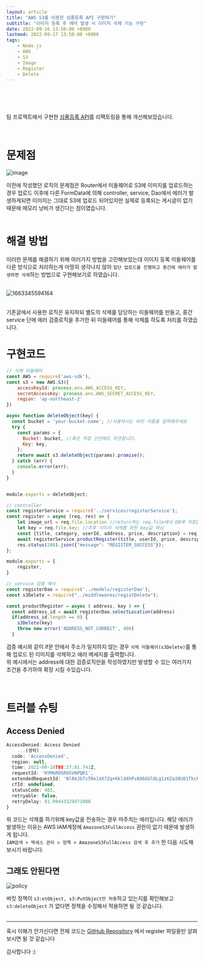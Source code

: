 ```yaml
---
layout: article
title: "AWS S3를 이용한 상품등록 API 구현하기"
subtitle: "이미지 등록 후 에러 발생 시 이미지 삭제 기능 구현"
date: 2022-09-16 13:50:00 +0900
lastmod: 2022-09-17 13:50:00 +0900
tags: 
    - Node.js
    - AWS
    - S3
    - Image
    - Register
    - Delete
---
```

<br><br><br>

팀 프로젝트에서 구현한 [상품등록 API](https://jeongjaeha.github.io/blog/2022/09/13/AWS-S3%EB%A5%BC-%EC%9D%B4%EC%9A%A9%ED%95%9C-%EC%83%81%ED%92%88%EB%93%B1%EB%A1%9D-%EA%B8%B0%EB%8A%A5-%EA%B5%AC%ED%98%84.html)를 리팩토링을 통해 개선해보았습니다.  

<!--more-->  
<br>

# 문제점
![image](https://user-images.githubusercontent.com/99805929/190693117-74d99bb0-dce0-41ce-a2c1-c79a7ad274c2.png)  

이전에 작성했던 로직의 문제점은 Router에서 미들웨어로 S3에 이미지를 업로드하는 경우 업로드 이후에 다른 FormData에 의해 controller, service, Dao에서 에러가 발생하게되면 이미지는 그대로 S3에 업로드 되어있지만 실제로 등록되는 게시글이 없기 때문에 메모리 낭비가 생긴다는 점이였습니다.   
<br>

# 해결 방법  
이러한 문제를 해결하기 위해 여러가지 방법을 고민해보았는데 이미지 등록 미들웨어를 다른 방식으로 처리하는게 마땅히 생각나지 않아 `일단 업로드를 진행하고 중간에 에러가 발생하면 삭제`하는 방법으로 구현해보기로 하였습니다.    
<br>

![1663345594164](https://user-images.githubusercontent.com/99805929/190686465-6a9e4bc8-d0b4-4430-a111-9823f5a918f7.png)  
<br>

기존글에서 사용한 로직은 유지하되 별도의 삭제를 담당하는 미들웨어를 만들고, 중간 service 단에 에러 검증로직을 추가한 뒤 미들웨어를 통해 삭제를 하도록 처리를 하였습니다.

# 구현코드
```javascript
// 삭제 미들웨어
const AWS = require('aws-sdk');
const s3 = new AWS.S3({
    accessKeyId: process.env.AWS_ACCESS_KEY,
    secretAccessKey: process.env.AWS_SECRET_ACCESS_KEY,
    region: 'ap-northeast-2'
})

async function deleteObject(key) {
  const bucket = 'your-bucket-name'; //사용하시는 버킷 이름을 입력해주세요
  try {
    const params = {
      Bucket: bucket, //혹은 직접 선언해도 무관합니다.
      Key: key,
    };
    return await s3.deleteObject(params).promise();
  } catch (err) {
    console.error(err);
  }
}


module.exports = deleteObject;
```

```javascript
// controller
const registerService = require('../services/registerService');
const register = async (req, res) => {
    let image_url = req.file.location //return하는 req.file에서 DB에 저장할 S3에 저장된 이미지 파일의 주소 파싱
    let key = req.file.key; //추후 이미지 삭제를 위한 key값 파싱
    const {title, category, userId, address, price, description} = req.body; //나머지 FormData 인자 파싱
    await registerService.productRegister(title, userId, price, description, address, image_url, lastCategory, key ); // Service로 파싱한 인자 전달
    res.status(200).json({"message": "REGISTER_SUCCESS"});
};

module.exports = {
	register,
}
```

```javascript
// service 검증 예시
const registerDao = require('../models/registerDao');
const s3Delete = require("../middlewares/registDelete");

const productRegister = async ( address, key ) => {    
  const address_id = await registerDao.selectLocation(address)
  if(address_id.length == 0) {
    s3Delete(key)
    throw new error('ADDRESS_NOT_CORRECT', 400)
  }
```

검증 예시와 같이 if문 안에서 주소가 일치하지 않는 경우 `삭제 미들웨어(s3Delete)`를 통해 업로드 된 이미지를  삭제하고 에러 메세지를 출력합니다.  
위 예시에서는 address에 대한 검증로직만을 작성하였지만 발생할 수 있는 여러가지 조건을 추가하여 확장 시킬 수있습니다.

<br>

# 트러블 슈팅

## Access Denied
```javascript
AccessDenied: Access Denied
    ...(생략)
  code: 'AccessDenied',
  region: null,
  time: 2022-09-16T08:37:01.741Z,
  requestId: 'HYM6R05R85VNPQR1',
  extendedRequestId: 'Nl8mJbTsTRe1XX7Zq+Kkld4hPvA96GUlOLg1zKZa20U81TkcP/g5PBlTnM2t3d3m228VGhvDeNE=',
  cfId: undefined,
  statusCode: 403,
  retryable: false,
  retryDelay: 81.00443329471008
}

```
위 코드는 삭제를 하기위해 key값을 전송하는 경우 마주치는 에러입니다. 해당 에러가 발생하는 이유는 AWS IAM계정에 `AmazoneS3FullAccess` 권한이 없기 때문에 발생하게 됩니다.  
`IAM검색 > 엑세스 관리 > 정책 > AmazoneS3FullAccess 검색 후 추가` 한 다음 시도해보시기 바랍니다.
<br>

## 그래도 안된다면
![policy](https://user-images.githubusercontent.com/99805929/190691460-b1ddf3d4-68d3-4403-bace-4881b48c6294.png)

버킷 정책이 `s3:etObject, s3:PutObject만 허용`하고 있는지를 확인해보고 `s3:deleteObject` 가 없다면 정책을 수정해서 적용하면 될 것 같습니다.
<br><br>  

---
혹시 이해가 안가신다면 전체 코드는 [GitHub Repository](https://github.com/JeongJaeHa/36-2nd-WENABADA-backend) 에서 register 파일들만 살펴보시면 될 것 같습니다

감사합니다 :)